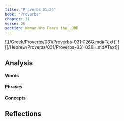 ```yaml
---
title: "Proverbs 31:26"
book: "Proverbs"
chapter: 31
verse: 26
section: Woman Who Fears the LORD
---
```

![[/Greek/Proverbs/031/Proverbs-031-026G.md#Text]]
![[/Hebrew/Proverbs/031/Proverbs-031-026H.md#Text]]

## Analysis

#### Words

#### Phrases

#### Concepts

## Reflections
